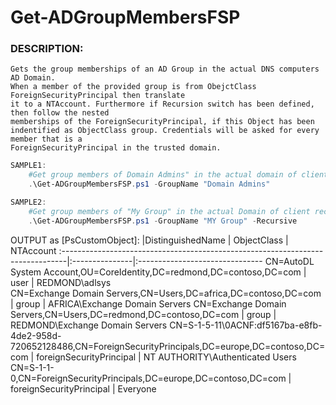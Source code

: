 # Get-ADGroupMembersFSP

### DESCRIPTION:
```
Gets the group memberships of an AD Group in the actual DNS computers AD Domain. 
When a member of the provided group is from ObejctClass ForeignSecurityPrincipal then translate
it to a NTAccount. Furthermore if Recursion switch has been defined, then follow the nested
memberships of the ForeignSecurityPrincipal, if this Object has been indentified as ObjectClass group. Credentials will be asked for every member that is a
ForeignSecurityPrincipal in the trusted domain.
```
```powershell
SAMPLE1:
    #Get group members of Domain Admins" in the actual domain of client
    .\Get-ADGroupMembersFSP.ps1 -GroupName "Domain Admins"

SAMPLE2:
    #Get group members of "My Group" in the actual Domain of client recursively 
    .\Get-ADGroupMembersFSP.ps1 -GroupName "MY Group" -Recursive

```
    
OUTPUT as [PsCustomObject]:
|DistinguishedName                                                              | ObjectClass    | NTAccount
:-------------------------------------------------------------------------------|:---------------|:-------------------------------
CN=AutoDL System Account,OU=CoreIdentity,DC=redmond,DC=contoso,DC=com           | user           | REDMOND\adlsys    
CN=Exchange Domain Servers,CN=Users,DC=africa,DC=contoso,DC=com                 | group          | AFRICA\Exchange Domain Servers
CN=Exchange Domain Servers,CN=Users,DC=redmond,DC=contoso,DC=com                | group          | REDMOND\Exchange Domain Servers
CN=S-1-5-11\0ACNF:df5167ba-e8fb-4de2-958d-720652128486,CN=ForeignSecurityPrincipals,DC=europe,DC=contoso,DC=com | foreignSecurityPrincipal | NT AUTHORITY\Authenticated Users
CN=S-1-1-0,CN=ForeignSecurityPrincipals,DC=europe,DC=contoso,DC=com             | foreignSecurityPrincipal | Everyone
